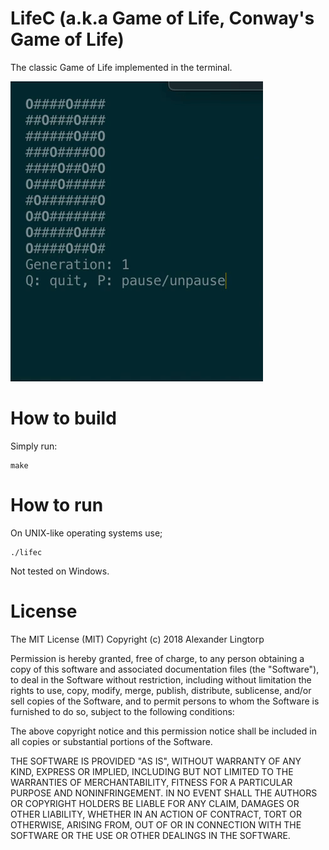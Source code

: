 # LifeC (a.k.a Game of Life, Conway's Game of Life)
The classic Game of Life implemented in the terminal.

![](gameplay.gif)

# How to build
Simply run:
```shell
make
```

# How to run
On UNIX-like operating systems use;
```shell
./lifec
```
Not tested on Windows.

# License
The MIT License (MIT) Copyright (c) 2018 Alexander Lingtorp

Permission is hereby granted, free of charge, to any person obtaining a copy of this software and associated documentation files (the "Software"), to deal in the Software without restriction, including without limitation the rights to use, copy, modify, merge, publish, distribute, sublicense, and/or sell copies of the Software, and to permit persons to whom the Software is furnished to do so, subject to the following conditions:

The above copyright notice and this permission notice shall be included in all copies or substantial portions of the Software.

THE SOFTWARE IS PROVIDED "AS IS", WITHOUT WARRANTY OF ANY KIND, EXPRESS OR IMPLIED, INCLUDING BUT NOT LIMITED TO THE WARRANTIES OF MERCHANTABILITY, FITNESS FOR A PARTICULAR PURPOSE AND NONINFRINGEMENT. IN NO EVENT SHALL THE AUTHORS OR COPYRIGHT HOLDERS BE LIABLE FOR ANY CLAIM, DAMAGES OR OTHER LIABILITY, WHETHER IN AN ACTION OF CONTRACT, TORT OR OTHERWISE, ARISING FROM, OUT OF OR IN CONNECTION WITH THE SOFTWARE OR THE USE OR OTHER DEALINGS IN THE SOFTWARE.
